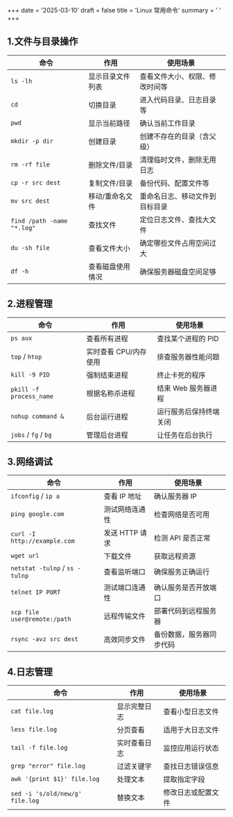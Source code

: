 +++
date = '2025-03-10'
draft = false
title = 'Linux 常用命令'
summary = ' '
+++

## 1.文件与目录操作

| 命令                       | 作用             | 使用场景                       |
| -------------------------- | ---------------- | ------------------------------ |
| `ls -lh`                   | 显示目录文件列表 | 查看文件大小、权限、修改时间等 |
| `cd`                       | 切换目录         | 进入代码目录、日志目录等       |
| `pwd`                      | 显示当前路径     | 确认当前工作目录               |
| `mkdir -p dir`             | 创建目录         | 创建不存在的目录（含父级）     |
| `rm -rf file`              | 删除文件/目录    | 清理临时文件，删除无用日志     |
| `cp -r src dest`           | 复制文件/目录    | 备份代码、配置文件等           |
| `mv src dest`              | 移动/重命名文件  | 重命名日志、移动文件到目标目录 |
| `find /path -name "*.log"` | 查找文件         | 定位日志文件、查找大文件       |
| `du -sh file`              | 查看文件大小     | 确定哪些文件占用空间过大       |
| `df -h`                    | 查看磁盘使用情况 | 确保服务器磁盘空间足够         |



## 2.进程管理

| 命令                    | 作用                  | 使用场景               |
| ----------------------- | --------------------- | ---------------------- |
| `ps aux`                | 查看所有进程          | 查找某个进程的 PID     |
| `top` / `htop`          | 实时查看 CPU/内存使用 | 排查服务器性能问题     |
| `kill -9 PID`           | 强制结束进程          | 终止卡死的程序         |
| `pkill -f process_name` | 根据名称杀进程        | 结束 Web 服务器进程    |
| `nohup command &`       | 后台运行进程          | 运行服务后保持终端关闭 |
| `jobs` / `fg` / `bg`    | 管理后台进程          | 让任务在后台执行       |



## 3.网络调试

| 命令                           | 作用           | 使用场景                 |
| ------------------------------ | -------------- | ------------------------ |
| `ifconfig` / `ip a`            | 查看 IP 地址   | 确认服务器 IP            |
| `ping google.com`              | 测试网络连通性 | 检查网络是否可用         |
| `curl -I http://example.com`   | 发送 HTTP 请求 | 检测 API 是否正常        |
| `wget url`                     | 下载文件       | 获取远程资源             |
| `netstat -tulnp` / `ss -tulnp` | 查看监听端口   | 确保服务正确运行         |
| `telnet IP PORT`               | 测试端口连通性 | 确认服务是否开放端口     |
| `scp file user@remote:/path`   | 远程传输文件   | 部署代码到远程服务器     |
| `rsync -avz src dest`          | 高效同步文件   | 备份数据，服务器同步代码 |



## 4.日志管理

| 命令                            | 作用         | 使用场景           |
| ------------------------------- | ------------ | ------------------ |
| `cat file.log`                  | 显示完整日志 | 查看小型日志文件   |
| `less file.log`                 | 分页查看     | 适用于大日志文件   |
| `tail -f file.log`              | 实时查看日志 | 监控应用运行状态   |
| `grep "error" file.log`         | 过滤关键字   | 查找日志错误信息   |
| `awk '{print $1}' file.log`     | 处理文本     | 提取指定字段       |
| `sed -i 's/old/new/g' file.log` | 替换文本     | 修改日志或配置文件 |

